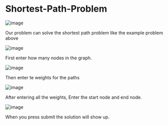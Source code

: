 # Shortest-Path-Problem

![image](https://github.com/user-attachments/assets/6fad176f-110c-47cf-bc65-1ede3557bdde)

Our problem can solve the shortest path problem like the example problem above

![image](https://github.com/user-attachments/assets/23095f53-b7ec-42ec-bcfd-53a4709d456c)

First enter how many nodes in the graph.

![image](https://github.com/user-attachments/assets/9ae66e9d-22a3-46cb-8e9b-0f8d78852322)

Then enter te weights for the paths

![image](https://github.com/user-attachments/assets/cb4e8fa1-12ca-40fa-9af2-c1ec99205bc7)

After entering all the weights, Enter the start node and end node. 

![image](https://github.com/user-attachments/assets/4a00ad1f-a5a5-4b04-8a17-3dc501584226)

When you press submit the solution will show up.
